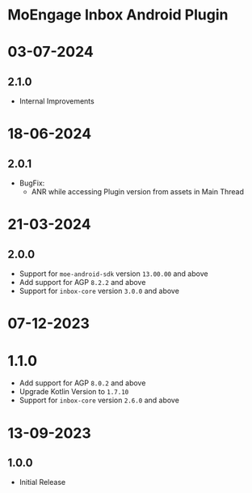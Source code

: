 # MoEngage Inbox Android Plugin

# 03-07-2024

## 2.1.0
- Internal Improvements

# 18-06-2024

## 2.0.1

- BugFix:
  - ANR while accessing Plugin version from assets in Main Thread

# 21-03-2024

## 2.0.0
- Support for `moe-android-sdk` version `13.00.00` and above
- Add support for AGP `8.2.2` and above
- Support for `inbox-core` version `3.0.0` and above

# 07-12-2023

# 1.1.0
- Add support for AGP `8.0.2` and above
- Upgrade Kotlin Version to `1.7.10`
- Support for `inbox-core` version `2.6.0` and above

# 13-09-2023

## 1.0.0
- Initial Release